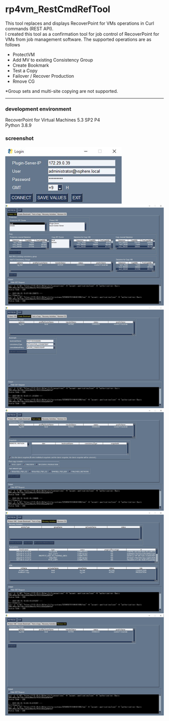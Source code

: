 # rp4vm_RestCmdRefTool

This tool replaces and displays RecoverPoint for VMs operations in Curl commands (REST API).  
I created this tool as a confirmation tool for job control of RecoverPoint for VMs from job management software.
The supported operations are as follows
 - ProtectVM
 - Add MV to existing Consistency Group
 - Create Bookmark
 - Test a Copy
 - Failover / Recover Production
 - Rmove CG

*Group sets and multi-site copying are not supported.

---
### development environment
RecoverPoint for Virtual Machines 5.3 SP2 P4  
Python 3.8.9  

### screenshot ###
![login](image/screen0.jpg)  
![screen1](image/screen01.jpg)  
![screen2](image/screen02.jpg)  
![screen3](image/screen03.jpg)  
![screen4](image/screen04.jpg)  
![screen5](image/screen05.jpg)  
